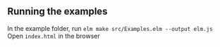 ## Running the examples
In the example folder, run `elm make src/Examples.elm --output elm.js`
Open `index.html` in the browser

